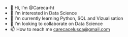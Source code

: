 - 👋 Hi, I’m @Careca-ht
- 👀 I’m interested in Data Science
- 🌱 I’m currently learning Python, SQL and Vizualisation
- 💞️ I’m looking to collaborate on Data Science
- 📫 How to reach me carecacelusca@gmail.com


<!---
Careca-ht/Careca-ht is a ✨ special ✨ repository because its `README.md` (this file) appears on your GitHub profile.
You can click the Preview link to take a look at your changes.
--->
